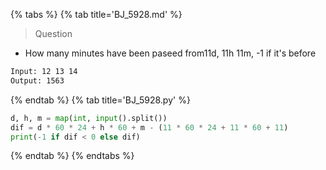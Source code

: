{% tabs %}
{% tab title='BJ_5928.md' %}

> Question

* How many minutes have been paseed from11d, 11h 11m, -1 if it's before

```txt
Input: 12 13 14
Output: 1563
```

{% endtab %}
{% tab title='BJ_5928.py' %}

```py
d, h, m = map(int, input().split())
dif = d * 60 * 24 + h * 60 + m - (11 * 60 * 24 + 11 * 60 + 11)
print(-1 if dif < 0 else dif)
```

{% endtab %}
{% endtabs %}
